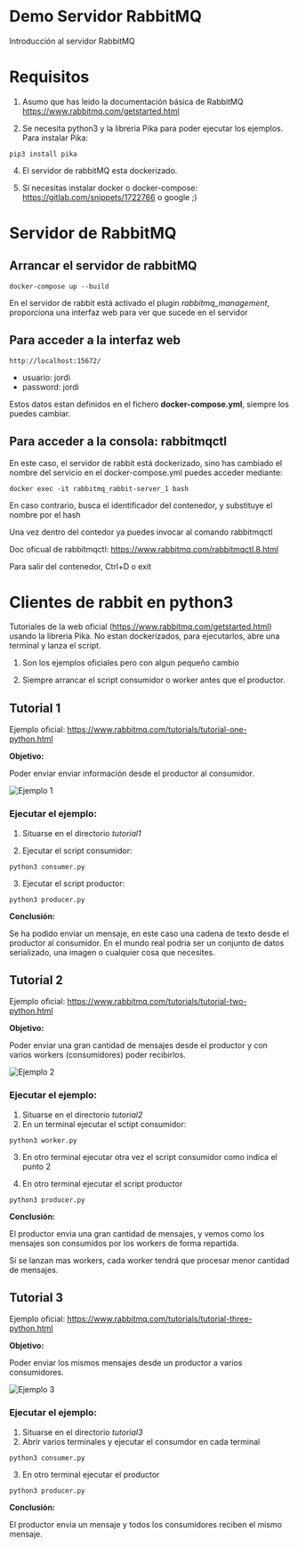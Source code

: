 
# Demo Servidor RabbitMQ

Introducción al servidor RabbitMQ

# Requisitos

1. Asumo que has leido la documentación básica de RabbitMQ https://www.rabbitmq.com/getstarted.html 

2. Se necesita python3 y la libreria Pika para poder ejecutar los ejemplos. Para instalar Pika:
```
pip3 install pika
```

4. El servidor de rabbitMQ esta dockerizado.

5. Si necesitas instalar docker o docker-compose: https://gitlab.com/snippets/1722766 o google ;)


# Servidor de RabbitMQ


## Arrancar el servidor de rabbitMQ

```
docker-compose up --build
```

En el servidor de rabbit está activado el plugin *rabbitmq_management*, proporciona una interfaz web para ver que sucede en el servidor

## Para acceder a la interfaz web

```
http://localhost:15672/
```

* usuario: jordi
* password: jordi

Estos datos estan definidos en el fichero **docker-compose.yml**, siempre los puedes cambiar.

## Para acceder a la consola: **rabbitmqctl**

En este caso, el servidor de rabbit está dockerizado, sino has cambiado el nombre del servicio en el docker-compose.yml puedes acceder mediante:

```
docker exec -it rabbitmq_rabbit-server_1 bash
```

En caso contrario, busca el identificador del contenedor, y substituye el nombre por el hash

Una vez dentro del contedor ya puedes invocar al comando rabbitmqctl

Doc oficual de rabbitmqctl: https://www.rabbitmq.com/rabbitmqctl.8.html

Para salir del contenedor, Ctrl+D o exit

# Clientes de rabbit en python3

Tutoriales de la web oficial (https://www.rabbitmq.com/getstarted.html) usando la libreria Pika. No estan dockerizados, para ejecutarlos, abre una terminal y lanza el script.

1. Son los ejemplos oficiales pero con algun pequeño cambio

2. Siempre arrancar el script consumidor o worker antes que el productor.


## Tutorial 1

Ejemplo oficial: https://www.rabbitmq.com/tutorials/tutorial-one-python.html

**Objetivo:**

Poder enviar enviar información desde el productor al consumidor.

![](https://www.rabbitmq.com/img/tutorials/python-one-overall.png "Ejemplo 1")

### Ejecutar el ejemplo:
1. Situarse en el directorio *tutorial1*

2. Ejecutar el script consumidor:
```
python3 consumer.py
```

3. Ejecutar el script productor:
```
python3 producer.py
```

**Conclusión:**

Se ha podido enviar un mensaje, en este caso una cadena de texto desde el productor al consumidor. En el mundo real podria ser un conjunto de datos serializado, una imagen o cualquier cosa que necesites.

## Tutorial 2

Ejemplo oficial: https://www.rabbitmq.com/tutorials/tutorial-two-python.html

**Objetivo:**

Poder enviar una gran cantidad de mensajes desde el productor y con varios workers (consumidores) poder recibirlos.

![](https://www.rabbitmq.com/img/tutorials/python-two.png "Ejemplo 2")

### Ejecutar el ejemplo:

1. Situarse en el directorio *tutorial2*
2. En un terminal ejecutar el sctipt consumidor:
```
python3 worker.py
```
3. En otro terminal ejecutar otra vez el script consumidor como indica el punto 2

4. En otro terminal ejecutar el script productor
```
python3 producer.py
```

**Conclusión:**

El productor envia una gran cantidad de mensajes, y vemos como los mensajes son consumidos por los workers de forma repartida. 

Si se lanzan mas workers, cada worker tendrá que procesar menor cantidad de mensajes.

## Tutorial 3

Ejemplo oficial: https://www.rabbitmq.com/tutorials/tutorial-three-python.html

**Objetivo:**

Poder enviar los mismos mensajes desde un productor a varios consumidores.

![](https://www.rabbitmq.com/img/tutorials/python-three.png "Ejemplo 3")

### Ejecutar el ejemplo:

1. Situarse en el directorio *tutorial3*
2. Abrir varios terminales y ejecutar el consumdor en cada terminal
```
python3 consumer.py
```
3. En otro terminal ejecutar el productor
```
python3 producer.py
```

**Conclusión:**

El productor envia un mensaje y todos los consumidores reciben el mismo mensaje.